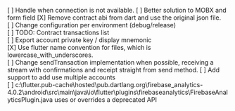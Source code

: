 
[ ] Handle when connection is not available.
[ ] Better solution to MOBX and form field
[X] Remove contract abi from dart and use the original json file.\
[ ] Change configuration per environment (debug/release)\
[ ] TODO: Contract transactions list\
[ ] Export account private key / display mnemonic\
[X] Use flutter name convention for files, which is lowercase_with_underscores.\
[ ] Change sendTransaction implementation when possible, receiving a stream with confirmations and receipt straight from send method.
[ ] Add support to add use multiple accounts\
[ ] c:\flutter\.pub-cache\hosted\pub.dartlang.org\firebase_analytics-4.0.2\android\src\main\java\io\flutter\plugins\firebaseanalytics\FirebaseAnalyticsPlugin.java uses or overrides a deprecated API
